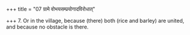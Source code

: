 +++
title = "07 ग्रामे वोभयसम्प्रयोगादविरोधात्"

+++
7. Or in the village, because (there) both (rice and barley) are united, and because no obstacle is there.
